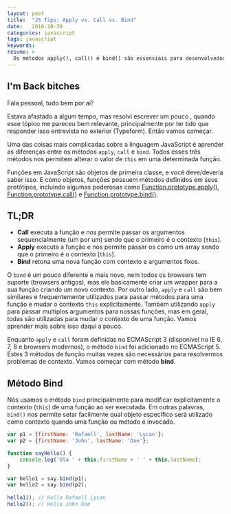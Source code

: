 ```yaml
---
layout: post
title:  "JS Tips: Apply vs. Call vs. Bind"
date:   2016-10-30
categories: javascript
tags: javascript
keywords:
resumo: >
  Os métodos apply(), call() e bind() são essensiais para desenvolvedores JavaScript. Se você não sabe a diferença entre eles, esse post é para você.
---
```


## I'm Back bitches
Fala pessoal, tudo bem por ai?

Estava afastado a algum tempo, mas resolvi escrever um pouco , quando esse tópico me pareceu bem relevante, principalmente por ter tido que responder isso entrevista no exterior (Typeform). Então vamos começar.

Uma das coisas mais complicadas sobre a linguagem JavaScript é aprender as diferenças entre os métodos `apply`, `call` e `bind`. Todos esses três métodos nos permitem alterar o valor de `this` em uma determinada função.

Funções em JavaScript são objetos de primeira classe, e você deve/deveria saber isso. E como objetos, funções possuem métodos definidos em seus protótipos, incluindo algumas poderosas como [Function.prototype.apply()](https://developer.mozilla.org/en-US/docs/Web/JavaScript/Reference/Global_Objects/Function/apply), [Function.prototype.call()](https://developer.mozilla.org/en-US/docs/Web/JavaScript/Reference/Global_Objects/Function/call) e [Function.prototype.bind()](https://developer.mozilla.org/en-US/docs/Web/JavaScript/Reference/Global_Objects/Function/bind).

## TL;DR

- **Call** executa a função e nos permite passar os argumentos sequencialmente (um por um) sendo que o primeiro é o contexto (`this`).
- **Apply** executa a função e nos permite passar os como um array sendo que o primeiro é o contexto (`this`).
- **Bind** retona uma nova função com contexto e argumentos fixos.

O `bind` é um pouco diferente e mais novo, nem todos os browsers tem suporte (browsers antigos), mas ele basicamente criar um wrapper para a sua função criando um novo contexto. Por outro lado, `apply` e `call` são bem similares e frequentemente utilizados para passar métodos para uma função e mudar o contexto `this` explicitamente. Também utilizando `apply` para passar multiplos argumentos para nossas funções, mas em geral, todas são utilizadas para mudar o contexto de uma função. Vamos aprender mais sobre isso daqui a pouco.

Enquanto `apply` e `call` foram definidas no ECMAScript 3 (disponível no IE 6, 7, 8 e browsers modernos), o método `bind` foi adicionado no ECMAScript 5. Estes 3 métodos de função muitas vezes são necessários para resolvermos problemas de contexto. Vamos começar com método **bind**.

## Método Bind

Nós usamos o método `bind` principalmente para modificar explicitamente o contexto (`this`) de uma função ao ser executada. Em outras palavras, `bind()` nos permite setar facilmente qual objeto específico será utilizado como contexto quando uma função ou método é invocado.


```javascript
var p1 = {firstName: 'Rafaell', lastName: 'Lycan'};
var p2 = {firstName: 'John', lastName: 'Doe'};

function sayHello() {
    console.log('Olá ' + this.firstName + ' ' + this.lastName);
}

var hello1 = say.bind(p1);
var hello2 = say.bind(p2);
 
hello1(); // Hello Rafaell Lycan
hello2(); // Hello John Doe
```
